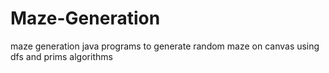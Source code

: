 # Maze-Generation
maze generation java programs to generate random maze on canvas using dfs and prims algorithms
